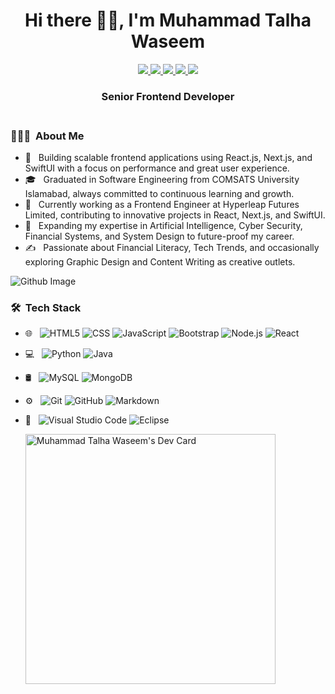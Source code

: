 <h1 align="center">Hi there 🙋‍♂️, I'm Muhammad Talha Waseem</h1>

<div display="flex" align="center">
  <a href="https://www.linkedin.com/in/iammtw/">
    <img src="https://img.shields.io/badge/LinkedIn-0077B5?style=for-the-badge&logo=linkedin&logoColor=white" />
  </a>
  <a href="https://www.instagram.com/mtw.dev/">
    <img src="https://img.shields.io/badge/Instagram-E4405F?style=for-the-badge&logo=instagram&logoColor=white" />
  </a>
  <a href="https://www.facebook.com/iammtw">
    <img src="https://img.shields.io/badge/Facebook-1877F2?style=for-the-badge&logo=facebook&logoColor=white" />
  </a>
  <a href="mailto:muhammadtalhawaseem@gmail.com">
    <img src="https://img.shields.io/badge/Gmail-D14836?style=for-the-badge&logo=gmail&logoColor=white" />
  </a>
 <a href="https://www.pinterest.com/iammtw/_saved/">
   <img src="https://img.shields.io/badge/Pinterest-%23E60023.svg?&style=for-the-badge&logo=Pinterest&logoColor=white" />
  </a>
</div>

<h3 align="center">
Senior Frontend Developer <br />
  <br />
</h3>

<h3> 👨🏻‍💻 &nbsp;About Me </h3>

- 🚀 &nbsp; Building scalable frontend applications using React.js, Next.js, and SwiftUI with a focus on performance and great user experience.
- 🎓 &nbsp; Graduated in Software Engineering from COMSATS University Islamabad, always committed to continuous learning and growth.
- 💼 &nbsp; Currently working as a Frontend Engineer at Hyperleap Futures Limited, contributing to innovative projects in React, Next.js, and SwiftUI.
- 🌱 &nbsp; Expanding my expertise in Artificial Intelligence, Cyber Security, Financial Systems, and System Design to future-proof my career.
- ✍️ &nbsp; Passionate about Financial Literacy, Tech Trends, and occasionally exploring Graphic Design and Content Writing as creative outlets.

![Github Image](https://raw.githubusercontent.com/onimur/.github/master/.resources/git-header.svg)

<h3> 🛠 &nbsp;Tech Stack</h3>

- 🌐 &nbsp;
  ![HTML5](https://img.shields.io/badge/-HTML5-333333?style=flat&logo=HTML5)
  ![CSS](https://img.shields.io/badge/-CSS-333333?style=flat&logo=CSS3&logoColor=1572B6)
  ![JavaScript](https://img.shields.io/badge/-JavaScript-333333?style=flat&logo=javascript)
  ![Bootstrap](https://img.shields.io/badge/-Bootstrap-333333?style=flat&logo=bootstrap&logoColor=563D7C)
  ![Node.js](https://img.shields.io/badge/-Node.js-333333?style=flat&logo=node.js)
  ![React](https://img.shields.io/badge/-React-333333?style=flat&logo=react)
- 💻 &nbsp;
  ![Python](https://img.shields.io/badge/-Python-333333?style=flat&logo=python)
  ![Java](https://img.shields.io/badge/-Java-333333?style=flat&logo=Java&logoColor=007396)
- 🛢 &nbsp;
  ![MySQL](https://img.shields.io/badge/-MySQL-333333?style=flat&logo=mysql)
  ![MongoDB](https://img.shields.io/badge/-MongoDB-333333?style=flat&logo=mongodb)
- ⚙️ &nbsp;
  ![Git](https://img.shields.io/badge/-Git-333333?style=flat&logo=git)
  ![GitHub](https://img.shields.io/badge/-GitHub-333333?style=flat&logo=github)
  ![Markdown](https://img.shields.io/badge/-Markdown-333333?style=flat&logo=markdown)
- 🔧 &nbsp;
  ![Visual Studio Code](https://img.shields.io/badge/-Visual%20Studio%20Code-333333?style=flat&logo=visual-studio-code&logoColor=007ACC)
  ![Eclipse](https://img.shields.io/badge/-Eclipse-333333?style=flat&logo=eclipse-ide&logoColor=2C2255)
  
  <a href="https://app.daily.dev/mtwabbaxi"><img src="https://api.daily.dev/devcards/0a9637f8b9b64d0a81a02bc46dd1b767.png?r=umx" width="400" alt="Muhammad Talha Waseem's Dev Card"/></a>

